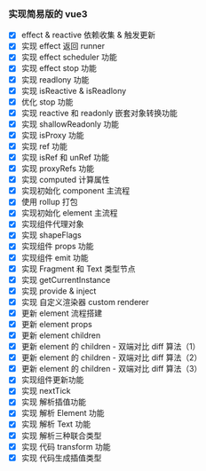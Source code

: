 ### 实现简易版的 vue3

- [x] effect & reactive 依赖收集 & 触发更新
- [x] 实现 effect 返回 runner
- [x] 实现 effect scheduler 功能
- [x] 实现 effect stop 功能
- [x] 实现 readlony 功能
- [x] 实现 isReactive & isReadlony
- [x] 优化 stop 功能
- [x] 实现 reactive 和 readonly 嵌套对象转换功能
- [x] 实现 shallowReadonly 功能
- [x] 实现 isProxy 功能
- [x] 实现 ref 功能
- [x] 实现 isRef 和 unRef 功能
- [x] 实现 proxyRefs 功能
- [x] 实现 computed 计算属性
- [x] 实现初始化 component 主流程
- [x] 使用 rollup 打包
- [x] 实现初始化 element 主流程
- [x] 实现组件代理对象
- [x] 实现 shapeFlags
- [x] 实现组件 props 功能
- [x] 实现组件 emit 功能
- [x] 实现 Fragment 和 Text 类型节点
- [x] 实现 getCurrentInstance
- [x] 实现 provide & inject
- [x] 实现 自定义渲染器 custom renderer
- [x] 更新 element 流程搭建
- [x] 更新 element props
- [x] 更新 element children
- [x] 更新 element 的 children - 双端对比 diff 算法（1）
- [x] 更新 element 的 children - 双端对比 diff 算法（2）
- [x] 更新 element 的 children - 双端对比 diff 算法（3）
- [x] 实现组件更新功能
- [x] 实现 nextTick
- [x] 实现 解析插值功能
- [x] 实现 解析 Element 功能
- [x] 实现 解析 Text 功能
- [x] 实现 解析三种联合类型
- [x] 实现 代码 transform 功能
- [x] 实现 代码生成插值类型
